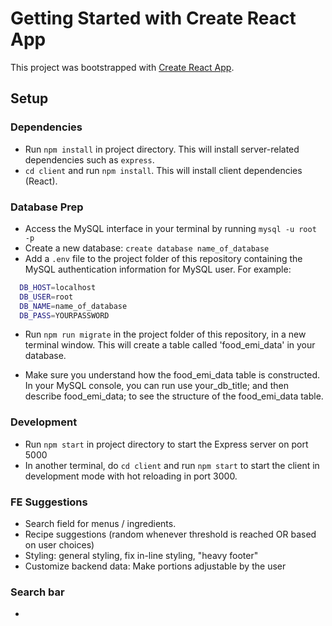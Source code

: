 # Getting Started with Create React App

This project was bootstrapped with [Create React App](https://github.com/facebook/create-react-app).

## Setup

### Dependencies

- Run `npm install` in project directory. This will install server-related dependencies such as `express`.
- `cd client` and run `npm install`. This will install client dependencies (React).

### Database Prep

- Access the MySQL interface in your terminal by running `mysql -u root -p`
- Create a new database: `create database name_of_database`
- Add a `.env` file to the project folder of this repository containing the MySQL authentication information for MySQL user. For example:

```bash
  DB_HOST=localhost
  DB_USER=root
  DB_NAME=name_of_database
  DB_PASS=YOURPASSWORD
```

- Run `npm run migrate` in the project folder of this repository, in a new terminal window. This will create a table called 'food_emi_data' in your database.

- Make sure you understand how the food_emi_data table is constructed. In your MySQL console, you can run use your_db_title; and then describe food_emi_data; to see the structure of the food_emi_data table.

### Development

- Run `npm start` in project directory to start the Express server on port 5000
- In another terminal, do `cd client` and run `npm start` to start the client in development mode with hot reloading in port 3000.

### FE Suggestions

- Search field for menus / ingredients.
- Recipe suggestions (random whenever threshold is reached OR based on user choices)
- Styling: general styling, fix in-line styling, "heavy footer"
- Customize backend data: Make portions adjustable by the user

### Search bar

-
